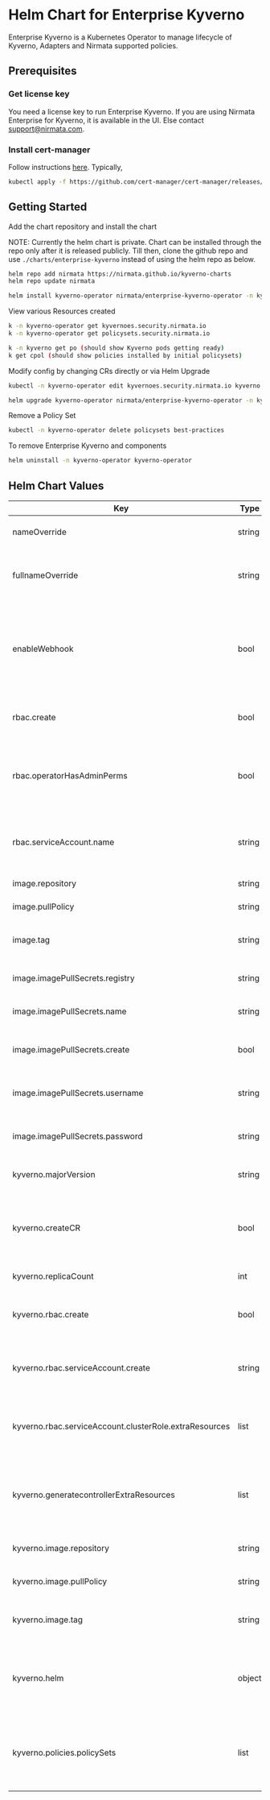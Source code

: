# Helm Chart for Enterprise Kyverno
Enterprise Kyverno is a Kubernetes Operator to manage lifecycle of Kyverno, Adapters and Nirmata supported policies. 

## Prerequisites
### Get license key
You need a license key to run Enterprise Kyverno. If you are using Nirmata Enterprise for Kyverno, it is available in the UI. Else contact support@nirmata.com.

### Install cert-manager 
Follow instructions [here](https://cert-manager.io/docs/installation/). Typically,
```bash
kubectl apply -f https://github.com/cert-manager/cert-manager/releases/download/v1.11.0/cert-manager.yaml
```

## Getting Started
Add the chart repository and install the chart

NOTE: Currently the helm chart is private. Chart can be installed through the repo only after it is released publicly. Till then, clone the github repo and use `./charts/enterprise-kyverno` instead of using the helm repo as below.
```bash
helm repo add nirmata https://nirmata.github.io/kyverno-charts
helm repo update nirmata

helm install kyverno-operator nirmata/enterprise-kyverno-operator -n kyverno-operator --create-namespace --set licenseKey=<licenseKey>
```

View various Resources created
```bash
k -n kyverno-operator get kyvernoes.security.nirmata.io 
k -n kyverno-operator get policysets.security.nirmata.io 

k -n kyverno get po (should show Kyverno pods getting ready)
k get cpol (should show policies installed by initial policysets)
```

Modify config by changing CRs directly or via Helm Upgrade
```bash
kubectl -n kyverno-operator edit kyvernoes.security.nirmata.io kyverno (and set replicas to 3)

helm upgrade kyverno-operator nirmata/enterprise-kyverno-operator -n kyverno-operator --create-namespace --set licenseKey=<licenseKey> --set kyverno.replicas=3
```

Remove a Policy Set 
```bash
kubectl -n kyverno-operator delete policysets best-practices
```

To remove Enterprise Kyverno and components
```bash
helm uninstall -n kyverno-operator kyverno-operator
```

## Helm Chart Values

| Key | Type | Default | Description |
|-----|------|---------|-------------|
| nameOverride | string | `nil` | Override the name of the chart |
| fullnameOverride | string | `nil` | Override the expanded name of the chart |
| enableWebhook | bool | `true` | Enable operator webhooks for enhanced error checks and user info in audit log |
| rbac.create | bool | `true` | Enable RBAC resources creation |
| rbac.operatorHasAdminPerms | bool | `false` | Whether operator has admin permissions to install CRD and RBAC |
| rbac.serviceAccount.name | string | `nil` | Service account name when `rbac.create` is set to `false` |
| image.repository | string | `"ghcr.io/nirmata/enterprise-kyverno-operator"` | Image repository |
| image.pullPolicy | string | `"IfNotPresent"` | Image pull policy |
| image.tag | string | `nil` | Image tag (defaults to chart app version) |
| image.imagePullSecrets.registry | string | `ghcr.io` | Image pull secret registry |
| image.imagePullSecrets.name | string | `image-pull-secret` | Image pull secret name |
| image.imagePullSecrets.create | bool | `false` | Whether to create image pull secret |
| image.imagePullSecrets.username | string | `nil` | Username for image pull secret registry |
| image.imagePullSecrets.password | string | `nil` | Password for image pull secret registry |
| kyverno.majorVersion | string | `1.8` | Kyverno major version |
| kyverno.createCR | bool | `true` | Create a CR that describes Kyverno to be managed by operator |
| kyverno.replicaCount | int | `1` | Kyverno replicas |
| kyverno.rbac.create | bool | `true` | Enable Kyverno RBAC resources creation |
| kyverno.rbac.serviceAccount.create | string | `nil` | Whether to create Kyverno service account |
| kyverno.rbac.serviceAccount.clusterRole.extraResources | list | `[]` | Extra resource permissions to add to the Kyverno cluster role |
| kyverno.generatecontrollerExtraResources | list | `[]]` | Additional resources to be added to kyverno controller RBAC permissions |
| kyverno.image.repository | string | `"ghcr.io/nirmata/kyverno"` | Kyverno Image repository |
| kyverno.image.pullPolicy | string | `"IfNotPresent"` | Kyverno Image pull policy |
| kyverno.image.tag | string | `v1.8.5-n4k-build.1` | Image tag (defaults to chart app version) |
| kyverno.helm | object | `helm.rbac.serviceAccount.name=kyverno` | Free form yaml section with helm parameters in Kyverno chart |
| kyverno.policies.policySets | list | `[{name: best-practices, type: helm, chartRepo: https://nirmata.github.io/kyverno-charts, chartName: best-practice-policies, version: 0.1.0}, {name: pod-security, type: helm, chartRepo: https://nirmata.github.io/kyverno-charts, chartName: pod-security-policies, version: 0.1.0}]` | Initial policy sets to install along with operator |
